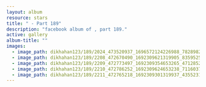 ```yaml
---
layout: album
resource: stars
title: " - Part 189"
description: "facebook album of , part 189."
active: gallery
album-title: ""
images:
  - image_path: dikhahan123/189/2024_473520937_1696572124226988_7828982688568708220_n.jpg
  - image_path: dikhahan123/189/2208_472670490_1692309621319905_8359525466552398388_n.jpg
  - image_path: dikhahan123/189/2209_472773497_1692309354653265_471285287230911078_n.jpg
  - image_path: dikhahan123/189/2210_472786252_1692309624653238_7116037819496098450_n.jpg
  - image_path: dikhahan123/189/2211_472765218_1692309301319937_4355231931970046107_n.jpg
---
```

